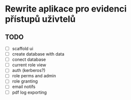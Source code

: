 # Rewrite aplikace pro evidenci přístupů uživtelů

## TODO
- [ ] scaffold ui
- [ ] create database with data
- [ ] conect database
- [ ] current role view
- [ ] auth (kerberos?)
- [ ] role perms and admin
- [ ] role granting
- [ ] email notifs
- [ ] pdf log exporting